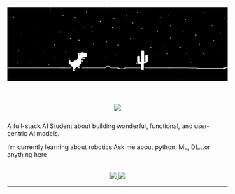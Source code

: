 <img src="https://github.com/NajdAlwarthan/NajdAlwarthan/blob/main/Twitter%20header.jpg" alt="github banner"/>

<h1 align="center">
    <img widht=100% src="https://readme-typing-svg.herokuapp.com/?font=Inter&size=48&center=true&vCenter=true&width=500&height=70&color=4493F8&duration=4000&lines=Hi+There!+👋;+I'm+Najd+Alwarthan;" />
</h1>

A full-stack AI Student about building wonderful, functional, and user-centric AI models.


   I’m currently learning about robotics 
   Ask me about python, ML, DL...or anything here

<br>

<div align="center">
  <a href="najdbintabdullah@gmail.com">
    <img src="https://img.shields.io/badge/Gmail-333333?style=for-the-badge&logo=gmail&logoColor=red" />
  </a>
  <a href="www.linkedin.com/in/najd-alwarthan" target="_blank">
    <img src="https://img.shields.io/badge/LinkedIn-0077B5?style=for-the-badge&logo=linkedin&logoColor=white" target="_blank" />
  </a>
</div>

<hr>
